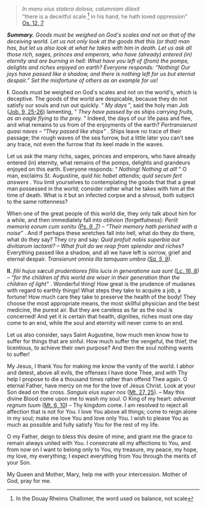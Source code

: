 > *In manu eius statera dolosa, calumniam dilexit*  
“there is a deceitful scale [^1] in his hand, he hath loved oppression”  
[Os. 12, 7](https://vulgata.online/bible/Os.12?ed=VG_DR2&vfn=DR2.Os.12.7:vs)

***Summary.** Goods must be weighed on God's scales and not on that of the deceiving world. Let us not only look at the goods that this (or that) man has, but let us also look at what he takes with him in death. Let us ask all those rich, sages, princes and emperors, who have (already) entered (in) eternity and are burning in hell: What have you left of (from) the pomps, delights and riches enjoyed on earth? Everyone responds: “Nothing! Our joys have passed like a shadow, and there is nothing left for us but eternal despair.” Set the misfortune of others as an example for us!*

**I.** Goods must be weighed on God's scales and not on the world's, which is deceptive. The goods of the world are despicable, because they do not satisfy our souls and run out quickly. “ *My days* ”, said the holy man Job ([Job. 9, 25-26](https://vulgata.online/bible/Job.9?ed=DR2_VG&vfn=DR2.Job.9.25-26:vs)) lamenting, “ *They have passed by as ships carrying fruits, as an eagle flying to the prey.* ” Indeed, the days of our life pass and flee, and what remains to us from of the enjoyments of the earth? *Pertransierunt quasi naves – “They passed like ships”* . Ships leave no trace of their passage; the rough waves of the sea furrow, but a little later you can't see any trace, not even the furrow that its keel made in the waves.

Let us ask the many richs, sages, princes and emperors, who have already entered (in) eternity, what remains of the pomps, delights and grandeurs enjoyed on this earth. Everyone responds: “ *Nothing! Nothing at all!* ” O man, exclaims St. Augustine, *quid hic habet attendis; quid secum fert answers* . You limit yourselves to contemplating the goods that that a great man possessed in the world; consider rather what he takes with him at the time of death. What is it but an infected corpse and a shroud, both subject to the same rottenness?

When one of the great people of this world die, they only talk about him for a while, and then immediately fall into oblivion (forgetfulness): *Periit memoria eorum cum sonitu ([Ps. 9, 7](https://vulgata.online/bible/Ps.9?ed=VG_DR2&vfn=DR2.Ps.9.7:vs)) – “Their memory hath perished with a noise”* . And if perhaps these wretches fall into hell, what do they do there, what do they say? They cry and say: *Quid profuit nobis superbia aut divitiarum iactanti? – What fruit do we reap from splendor and riches?* Everything passed like a shadow, and all we have left is sorrow, grief and eternal despair. *Transierunt omnia illa tamquam umbra ([Sa. 5, 9](https://vulgata.online/bible/Sa.5?ed=VG_DR2&vfn=DR2.Sa.5.9:vs))*.

**II.** *filii hujus sæculi prudentiores filiis lucis in generatione sua sunt ([Lc. 16, 8](https://vulgata.online/bible/Lc.16?ed=VG_DR2&vfn=DR2.Lc.16.8:vs)) – “for the children of this world are wiser in their generation than the children of light”* . Wonderful thing! How great is the prudence of mudanes with regard to earthly things! What steps they take to acquire a job, a fortune! How much care they take to preserve the health of the body! They choose the most appropriate means, the most skillful physician and the best medicine, the purest air. But they are careless as far as the soul is concerned! And yet it is certain that health, dignities, riches must one day come to an end, while the soul and eternity will never come to an end.

Let us also consider, says Saint Augustine, how much men know how to suffer for things that are sinful. How much suffer the vengeful, the thief, the licentious, to achieve their own purpose? And then the soul nothing wants to suffer!

My Jesus, I thank You for making me know the vanity of the world. I abhor and detest, above all evils, the offenses I have done Thee, and with Thy help I propose to die a thousand times rather than offend Thee again. O eternal Father, have mercy on me for the love of Jesus Christ. Look at your Son dead on the cross. *Sanguis eius super nos* ([Mt. 27, 25](https://vulgata.online/bible/Mt.27?ed=VG_DR2&vfn=DR2.Mt.27.25:vs)). – May this divine Blood come upon me to wash my soul. O King of my heart: *adveniat regnum tuum* ([Mt. 6, 10](https://vulgata.online/bible/Mt.6?ed=DR2&vfn=DR2.Mt.6.10:vs)) – Thy kingdom come. I am resolved to reject all affection that is not for You. I love You above all things; come to reign alone in my soul; make me love You and love only You. I wish to please You as much as possible and fully satisfy You for the rest of my life.

O my Father, deign to bless this desire of mine, and grant me the grace to remain always united with You. I consecrate all my affections to You, and from now on I want to belong only to You, my treasure, my peace, my hope, my love, my everything; I expect everything from You through the merits of your Son. 

My Queen and Mother, Mary, help me with your intercession. Mother of God, pray for me.

[^1]: In the Douay Rheims Challoner, the word used os balance, not scale